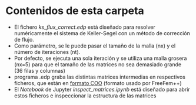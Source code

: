 # Contenidos de esta carpeta
* El fichero *ks_flux_correct.edp* está diseñado para resolver numéricamente el sistema de Keller-Segel con un método de corrección de flujo. 
* Como parámetro, se le puede pasar el tamaño de la malla (nx) y el número de iteraciones (nt).
* Por defecto, se  ejecuta una sola iteración y se utiliza una malla grosera (nx=5) para que el tamaño de las matrices no sea demasiado grande (36 filas y columnas)
*  programa .edp graba las distintas matrices intermedias en respectivos ficheros, que están en [formato COO](https://en.wikipedia.org/wiki/Sparse_matrix#Coordinate_list_(COO)) (formato usado por FreeFem++)
* El *Notebook* de Jupyter *inspect_matrices.ipynb* está diseñado para abrir estos ficheros e inspeccionar la estructura de las matrices
